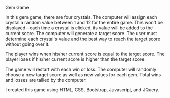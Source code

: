 Gem Game

In this gem game, there are four crystals. The computer will assign each crystal a random value between 1 and 12 for the entire game. This won't be displayed--each time a crystal is clicked, its value will be added to the current score. The computer will generate a target score. The user must determine each crystal's value and the best way to reach the target score without going over it.

The player wins when his/her current score is equal to the target score. The player loses if his/her current score is higher than the target score.
   
The game will restart with each win or loss. The computer will randomly choose a new target score as well as new values for each gem. Total wins and losses are tallied by the computer.

I created this game using HTML, CSS, Bootstrap, Javascript, and JQuery.
